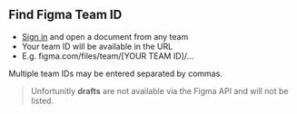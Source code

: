 ## Find Figma Team ID

- [Sign in](https://figma.com/) and open a document from any team
- Your team ID will be available in the URL
- E.g. figma.com/files/team/[YOUR TEAM ID]/...

Multiple team IDs may be entered separated by commas.

> Unfortunitly <b>drafts</b> are not available via the Figma API and will not be listed.
